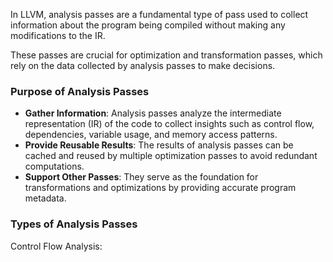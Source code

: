 In LLVM, analysis passes are a fundamental type of pass used to collect information about the program being compiled without making any modifications to the IR. 

These passes are crucial for optimization and transformation passes, which rely on the data collected by analysis passes to make decisions.

### Purpose of Analysis Passes
- **Gather Information**: Analysis passes analyze the intermediate representation (IR) of the code to collect insights such as control flow, dependencies, variable usage, and memory access patterns.
- **Provide Reusable Results**: The results of analysis passes can be cached and reused by multiple optimization passes to avoid redundant computations.
- **Support Other Passes**: They serve as the foundation for transformations and optimizations by providing accurate program metadata.

### Types of Analysis Passes
Control Flow Analysis: 
